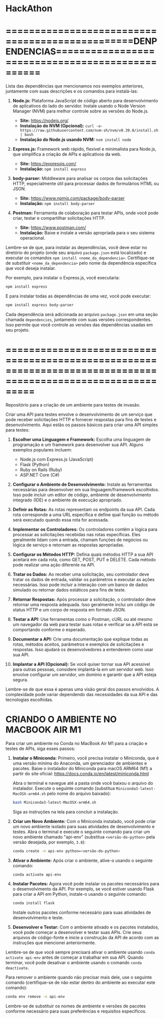 # HackAthon

# ================================================DENPENDENCIAS=================================================

Lista das dependências que mencionamos nos exemplos anteriores, juntamente com suas descrições e os comandos para instalá-las:

1. **Node.js:**
   Plataforma JavaScript de código aberto para desenvolvimento de aplicativos do lado do servidor. Instale usando o Node Version Manager (NVM) para melhor controle sobre as versões do Node.js.

   - **Site:** https://nodejs.org/
   - **Instalação do NVM (Opcional):** `curl -o- https://raw.githubusercontent.com/nvm-sh/nvm/v0.39.0/install.sh | bash`
   - **Instalação do Node.js usando NVM:** `nvm install node`

2. **Express.js:**
   Framework web rápido, flexível e minimalista para Node.js, que simplifica a criação de APIs e aplicativos da web.

   - **Site:** https://expressjs.com/
   - **Instalação:** `npm install express`

3. **body-parser:**
   Middleware para analisar os corpos das solicitações HTTP, especialmente útil para processar dados de formulários HTML ou JSON.

   - **Site:** https://www.npmjs.com/package/body-parser
   - **Instalação:** `npm install body-parser`

4. **Postman:**
   Ferramenta de colaboração para testar APIs, onde você pode criar, testar e compartilhar solicitações HTTP.

   - **Site:** https://www.postman.com/
   - **Instalação:** Baixe e instale a versão apropriada para o seu sistema operacional.

Lembre-se de que, para instalar as dependências, você deve estar no diretório do projeto (onde seu arquivo `package.json` está localizado) e executar os comandos `npm install <nome_da_dependencia>`. Certifique-se de substituir `<nome_da_dependencia>` pelo nome da dependência específica que você deseja instalar.

Por exemplo, para instalar o Express.js, você executaria:

```sh
npm install express
```

E para instalar todas as dependências de uma vez, você pode executar:

```sh
npm install express body-parser
```

Cada dependência será adicionada ao arquivo `package.json` em uma seção chamada `dependencies`, juntamente com suas versões correspondentes. Isso permite que você controle as versões das dependências usadas em seu projeto.

# =============================================================================================================

Repositório para a criação de um ambiente para testes de invasão.

Criar uma API para testes envolve o desenvolvimento de um serviço que pode receber solicitações HTTP e fornecer respostas para fins de testes e desenvolvimento. Aqui estão os passos básicos para criar uma API simples para testes:

1. **Escolher uma Linguagem e Framework:**
   Escolha uma linguagem de programação e um framework para desenvolver sua API. Alguns exemplos populares incluem:
   - Node.js com Express.js (JavaScript)
   - Flask (Python)
   - Ruby on Rails (Ruby)
   - ASP.NET Core (C#)

2. **Configurar o Ambiente de Desenvolvimento:**
   Instale as ferramentas necessárias para desenvolver em sua linguagem/framework escolhidos. Isso pode incluir um editor de código, ambiente de desenvolvimento integrado (IDE) e o ambiente de execução apropriado.

3. **Definir as Rotas:**
   As rotas representam os endpoints da sua API. Cada rota corresponde a uma URL específica e define qual função ou método será executado quando essa rota for acessada.

4. **Implementar os Controladores:**
   Os controladores contêm a lógica para processar as solicitações recebidas nas rotas específicas. Eles geralmente lidam com a entrada, chamam funções de negócios ou lógica de serviço e retornam as respostas apropriadas.

5. **Configurar os Métodos HTTP:**
   Defina quais métodos HTTP a sua API aceitará em cada rota, como GET, POST, PUT e DELETE. Cada método pode realizar uma ação diferente na API.

6. **Tratar os Dados:**
   Ao receber uma solicitação, seu controlador deve tratar os dados de entrada, validar os parâmetros e executar as ações necessárias. Isso pode incluir a interação com um banco de dados simulado ou retornar dados estáticos para fins de teste.

7. **Retornar Respostas:**
   Após processar a solicitação, o controlador deve retornar uma resposta adequada. Isso geralmente inclui um código de status HTTP e um corpo de resposta em formato JSON.

8. **Testar a API:**
   Use ferramentas como o Postman, cURL ou até mesmo um navegador da web para testar suas rotas e verificar se a API está se comportando conforme o esperado.

9. **Documentar a API:**
   Crie uma documentação que explique todas as rotas, métodos aceitos, parâmetros e exemplos de solicitações e respostas. Isso ajudará os desenvolvedores a entenderem como usar sua API.

10. **Implantar a API (Opcional):**
    Se você quiser tornar sua API acessível para outras pessoas, considere implantá-la em um servidor web. Isso envolve configurar um servidor, um domínio e garantir que a API esteja segura.

Lembre-se de que essa é apenas uma visão geral dos passos envolvidos. A complexidade pode variar dependendo das necessidades da sua API e das tecnologias escolhidas.

# CRIANDO O AMBIENTE NO MACBOOK AIR M1

Para criar um ambiente no Conda no MacBook Air M1 para a criação e testes de APIs, siga esses passos:

1. **Instalar o Miniconda:**
   Primeiro, você precisa instalar o Miniconda, que é uma versão mínima do Anaconda, um gerenciador de ambientes e pacotes. Baixe o instalador do Miniconda para macOS ARM64 (M1) a partir do site oficial: https://docs.conda.io/en/latest/miniconda.html

   Abra o terminal e navegue até a pasta onde você baixou o arquivo do instalador. Execute o seguinte comando (substitua `Miniconda3-latest-MacOSX-arm64.sh` pelo nome do arquivo baixado):
   
   ```sh
   bash Miniconda3-latest-MacOSX-arm64.sh
   ```

   Siga as instruções na tela para concluir a instalação.

2. **Criar um Novo Ambiente:**
   Com o Miniconda instalado, você pode criar um novo ambiente isolado para suas atividades de desenvolvimento e testes. Abra o terminal e execute o seguinte comando para criar um novo ambiente chamado "api-env" (substitua `<versão-do-python>` pela versão desejada, por exemplo, `3.8`):

   ```sh
   conda create -n api-env python=<versão-do-python>
   ```

3. **Ativar o Ambiente:**
   Após criar o ambiente, ative-o usando o seguinte comando:

   ```sh
   conda activate api-env
   ```

4. **Instalar Pacotes:**
   Agora você pode instalar os pacotes necessários para o desenvolvimento da API. Por exemplo, se você estiver usando Flask para criar a API em Python, instale-o usando o seguinte comando:

   ```sh
   conda install flask
   ```

   Instale outros pacotes conforme necessário para suas atividades de desenvolvimento e teste.

5. **Desenvolver e Testar:**
   Com o ambiente ativado e os pacotes instalados, você pode começar a desenvolver e testar suas APIs. Crie seus arquivos de código-fonte e inicie a construção da API de acordo com as instruções que mencionei anteriormente.

Lembre-se de que você sempre precisará ativar o ambiente usando `conda activate api-env` antes de começar a trabalhar em sua API. Quando terminar, você pode desativar o ambiente usando o comando `conda deactivate`.

Para remover o ambiente quando não precisar mais dele, use o seguinte comando (certifique-se de não estar dentro do ambiente ao executar este comando):

```sh
conda env remove -n api-env
```

Lembre-se de substituir os nomes de ambiente e versões de pacotes conforme necessário para suas preferências e requisitos específicos.
